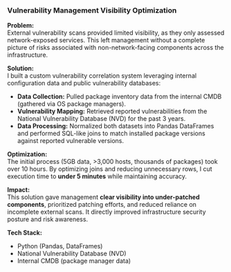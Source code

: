 ### Vulnerability Management Visibility Optimization

**Problem:**  
External vulnerability scans provided limited visibility, as they only assessed network-exposed services. This left management without a complete picture of risks associated with non-network-facing components across the infrastructure.  

**Solution:**  
I built a custom vulnerability correlation system leveraging internal configuration data and public vulnerability databases:  

- **Data Collection:** Pulled package inventory data from the internal CMDB (gathered via OS package managers).  
- **Vulnerability Mapping:** Retrieved reported vulnerabilities from the National Vulnerability Database (NVD) for the past 3 years.  
- **Data Processing:** Normalized both datasets into Pandas DataFrames and performed SQL-like joins to match installed package versions against reported vulnerable versions.  

**Optimization:**  
The initial process (5GB data, >3,000 hosts, thousands of packages) took over 10 hours. By optimizing joins and reducing unnecessary rows, I cut execution time to **under 5 minutes** while maintaining accuracy.  

**Impact:**  
This solution gave management **clear visibility into under-patched components**, prioritized patching efforts, and reduced reliance on incomplete external scans. It directly improved infrastructure security posture and risk awareness.  

**Tech Stack:**  
- Python (Pandas, DataFrames)  
- National Vulnerability Database (NVD)  
- Internal CMDB (package manager data)  
